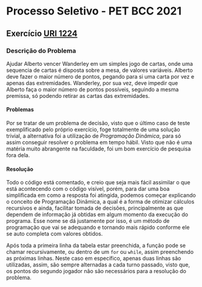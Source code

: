 # Processo Seletivo - PET BCC 2021

## Exercício [URI 1224](https://www.urionlinejudge.com.br/judge/pt/problems/view/1224)

### Descrição do Problema
Ajudar Alberto vencer Wanderley em um simples jogo de cartas, onde uma sequencia de cartas é disposta sobre a mesa, de valores variáveis. Alberto deve fazer o maior número de pontos, pegando para si uma carta por vez e apenas das extremidades. Wanderley, por sua vez, deve impedir que Alberto faça o maior número de pontos possíveis, seguindo a mesma premissa, só podendo retirar as cartas das extremidades.

#### Problemas
Por se tratar de um problema de decisão, visto que o último caso de teste exemplificado pelo próprio exercício, foge totalmente de uma solução trivial, a alternativa foi a utilização de _Programação Dinâmica_, para só assim conseguir resolver o problema em tempo hábil. Visto que não é uma matéria muito abrangente na faculdade, foi um bom exercício de pesquisa fora dela.

#### Resolução
Todo o código está comentado, e creio que seja mais fácil assimilar o que está acontecendo com o código visível, porém, para dar uma boa simplificada em como a resposta foi atingida, podemos começar explicando o conceito de Programação Dinâmica, a qual é a forma de otimizar cálculos recursivos e ainda, facilitar tomada de decisões, principalmente as que dependem de informação já obtidas em algum momento da execução do programa. Esse nome se dá justamente por isso, é um método de programação que vai se adequando e tornando mais rápido conforme ele se auto completa com valores obtidos.

Após toda a primeira linha da tabela estar preenchida, a função pode se chamar recursivamente, ou dentro de um ```for``` ou ```while```, assim preenchendo as próximas linhas. Neste caso em específico, apenas duas linhas são utilizadas, assim, são sempre alternadas a cada turno passado, visto que, os pontos do segundo jogador não são necessários para a resolução do problema.